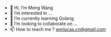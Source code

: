 - 👋 Hi, I’m Meng Wang 
- 👀 I’m interested in ...
- 🌱 I’m currently learning Golang
- 💞️ I’m looking to collaborate on ...
- 📫 How to reach me ?  wmlucas.cn@gmail.com

